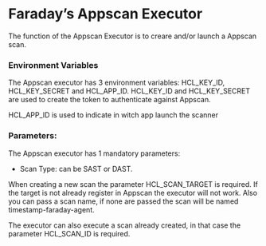# Faraday’s Appscan Executor 

The function of the Appscan Executor is to creare and/or launch a Appscan scan.

### Environment Variables

The Appscan executor has 3 environment variables: HCL_KEY_ID, HCL_KEY_SECRET and HCL_APP_ID. 
HCL_KEY_ID and HCL_KEY_SECRET are used to create the token to authenticate against Appscan.

HCL_APP_ID is used to indicate in witch app launch the scanner


### Parameters:
The Appscan executor has 1 mandatory parameters:
- Scan Type: can be SAST or DAST.

When creating a new scan the parameter HCL_SCAN_TARGET is required. If the target is not already register in Appscan the executor will not work. 
Also you can pass a scan name, if none are passed the scan will be named timestamp-faraday-agent.

The executor can also execute a scan already created, in that case the parameter HCL_SCAN_ID is required.

